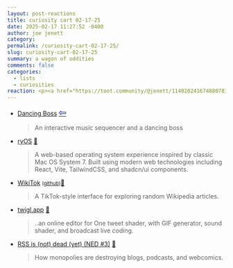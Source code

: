 ```yaml
---
layout: post-reactions
title: curiosity cart 02-17-25
date: 2025-02-17 11:27:52 -0400
author: joe jenett
category: 
permalink: /curiosity-cart-02-17-25/
slug: curiosity-cart-02-17-25
summary: a wagon of oddities
comments: false
categories:
  - lists
  - curiosities
reaction: <p><a href="https://toot.community/@jenett/114020241674880783#favorited-by-109326597713827183"><img src="https://static.toot.community/cache/accounts/avatars/112/757/571/850/957/359/original/71a15e19bfc75e90.png" alt="" width="48"><br><span style="font-size:.9rem;">Pamela</span></a></p>
---
```

<ul class="links">
	<li><a title="Dancing Boss by Laura Sirvent" href="https://boss.laurasirvent.com/">Dancing Boss</a>  <a title="source" href="https://waxy.org/2025/02/dancing-boss/"><span style="font-size:1.5em;color:blue;">&#8678;</span></a><blockquote><p>An interactive music sequencer and a dancing boss</p></blockquote></li>
	<li><a title="ryOS by Ryo Lu" href="https://os.ryo.lu/">ryOS</a> <a title="source" href="https://pinboard.in/u:arnicas">📌</a><blockquote><p>A web-based operating system experience inspired by classic Mac OS System 7. Built using modern web technologies including React, Vite, TailwindCSS, and shadcn/ui components.</p></blockquote></li>
	<li><a title="WikiTok by IsaacGemal" href="https://wikitok.vercel.app/">WikiTok</a> <small>(<a href="https://github.com/IsaacGemal/wikitok">github</a>)</small><a title="source" href="https://pinboard.in/u:bekishore">📌</a><blockquote><p>A TikTok-style interface for exploring random Wikipedia articles.</p></blockquote></li>
	<li><a title="twigl.app" href="https://twigl.app/">twigl.app</a> <a title="source" href="https://pinboard.in/u:arnicas">📌</a><blockquote><p>..an online editor for One tweet shader, with GIF generator, sound shader, and broadcast live coding.</p></blockquote></li>
	<li><a title="RSS is (not) dead (yet) (NED #3) – a webcomic" href="https://audmcname.com/comics/rss-is-not-dead-yet/">RSS is (not) dead (yet) (NED #3)</a> <a title="source" href="https://pinboard.in/u:cogdog">📌</a><blockquote><p>How monopolies are destroying blogs, podcasts, and webcomics.</p></blockquote></li>
</ul>
<a style="display:none;" href="https://brid.gy/publish/mastodon"><small>(cross-posted to mastodon)</small></a>